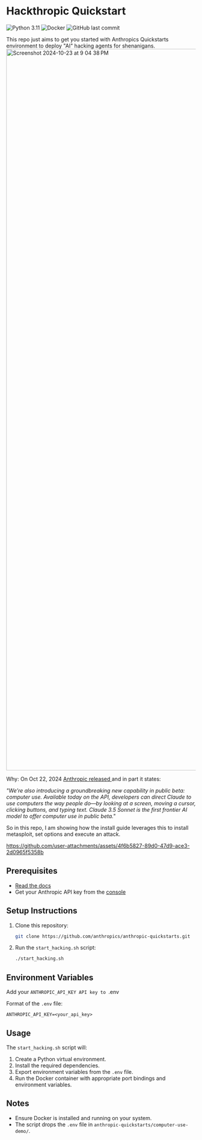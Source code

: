 
# Hackthropic Quickstart

![Python 3.11](https://img.shields.io/badge/Python-3.11-blue)
![Docker](https://img.shields.io/badge/Docker-Required-green)
![GitHub last commit](https://img.shields.io/github/last-commit/anthropics/anthropic-quickstarts)

This repo just aims to get you started with Anthropics Quickstarts environment to deploy "AI" hacking agents for shenanigans.  
<img width="1921" alt="Screenshot 2024-10-23 at 9 04 38 PM" src="https://github.com/user-attachments/assets/d110e3fd-c401-49c8-9836-2d6d195f5c2a">

Why: On Oct 22, 2024 [Anthropic released ](https://www.anthropic.com/news/3-5-models-and-computer-use) and in part it states:

*"We’re also introducing a groundbreaking new capability in public beta: computer use. Available today on the API, developers can direct Claude to use computers the way people do—by looking at a screen, moving a cursor, clicking buttons, and typing text. Claude 3.5 Sonnet is the first frontier AI model to offer computer use in public beta."*

So in this repo, I am showing how the install guide leverages this to install metasploit, set options and execute an attack.

https://github.com/user-attachments/assets/4f6b5827-89d0-47d9-ace3-2d0965f5358b


## Prerequisites

- [Read the docs](https://docs.anthropic.com/en/docs/build-with-claude/computer-use)
- Get your Anthropic API key from the [console](https://console.anthropic.com/dashboard)


## Setup Instructions

1. Clone this repository:
    ```bash
    git clone https://github.com/anthropics/anthropic-quickstarts.git
    ```
2. Run the `start_hacking.sh` script: 
    ```bash
    ./start_hacking.sh
    ```

## Environment Variables

Add your `ANTHROPIC_API_KEY API key to `.env`  ` 

Format of the `.env` file:
```
ANTHROPIC_API_KEY=<your_api_key>
```

## Usage

The `start_hacking.sh` script will:
1. Create a Python virtual environment.
2. Install the required dependencies.
3. Export environment variables from the `.env` file.
4. Run the Docker container with appropriate port bindings and environment variables.

## Notes

- Ensure Docker is installed and running on your system.
- The script drops the `.env` file in `anthropic-quickstarts/computer-use-demo/`.


